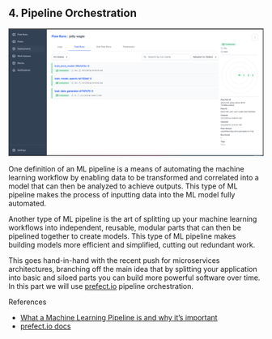 ## 4. Pipeline Orchestration 

<img src="images/prefect.PNG" style="zoom: 67%;" />

One definition of an ML pipeline is a means of automating the machine learning workflow by enabling data to be transformed and correlated into a model that can then be analyzed to achieve outputs. This type of ML pipeline makes the process of inputting data into the ML model fully automated. 

Another type of ML pipeline is the art of splitting up your machine learning workflows into independent, reusable, modular parts that can then be pipelined together to create models. This type of ML pipeline makes building models more efficient and simplified, cutting out redundant work.

This goes hand-in-hand with the recent push for microservices architectures, branching off the main idea that by splitting your application into basic and siloed parts you can build more powerful software over time. In this part we will use [prefect.io](https://www.prefect.io/) pipeline orchestration. 



































References 

- [What a Machine Learning Pipeline is and why it’s important](https://www.datarobot.com/blog/what-a-machine-learning-pipeline-is-and-why-its-important/)
- [prefect.io docs](https://docs.prefect.io/) 



